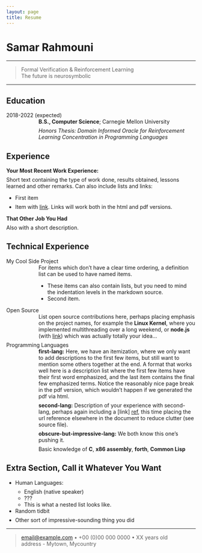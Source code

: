 ```yaml
---
layout: page
title: Resume
---
```



<!DOCTYPE html>
<html xmlns="http://www.w3.org/1999/xhtml" lang="" xml:lang="">
<head>
  <meta charset="utf-8" />
  <meta name="generator" content="pandoc" />
  <meta name="viewport" content="width=device-width, initial-scale=1.0, user-scalable=yes" />
  <title>resume</title>
  <style>
    html {
      line-height: 1.5;
      font-family: Georgia, serif;
      font-size: 20px;
      color: #1a1a1a;
      background-color: #fdfdfd;
    }
    body {
      margin: 0 auto;
      max-width: 36em;
      padding-left: 50px;
      padding-right: 50px;
      padding-top: 50px;
      padding-bottom: 50px;
      hyphens: auto;
      overflow-wrap: break-word;
      text-rendering: optimizeLegibility;
      font-kerning: normal;
    }
    @media (max-width: 600px) {
      body {
        font-size: 0.9em;
        padding: 1em;
      }
      h1 {
        font-size: 1.8em;
      }
    }
    @media print {
      body {
        background-color: transparent;
        color: black;
        font-size: 12pt;
      }
      p, h2, h3 {
        orphans: 3;
        widows: 3;
      }
      h2, h3, h4 {
        page-break-after: avoid;
      }
    }
    p {
      margin: 1em 0;
    }
    a {
      color: #1a1a1a;
    }
    a:visited {
      color: #1a1a1a;
    }
    img {
      max-width: 100%;
    }
    h1, h2, h3, h4, h5, h6 {
      margin-top: 1.4em;
    }
    h5, h6 {
      font-size: 1em;
      font-style: italic;
    }
    h6 {
      font-weight: normal;
    }
    ol, ul {
      padding-left: 1.7em;
      margin-top: 1em;
    }
    li > ol, li > ul {
      margin-top: 0;
    }
    blockquote {
      margin: 1em 0 1em 1.7em;
      padding-left: 1em;
      border-left: 2px solid #e6e6e6;
      color: #606060;
    }
    code {
      font-family: Menlo, Monaco, 'Lucida Console', Consolas, monospace;
      font-size: 85%;
      margin: 0;
    }
    pre {
      margin: 1em 0;
      overflow: auto;
    }
    pre code {
      padding: 0;
      overflow: visible;
      overflow-wrap: normal;
    }
    .sourceCode {
     background-color: transparent;
     overflow: visible;
    }
    hr {
      background-color: #1a1a1a;
      border: none;
      height: 1px;
      margin: 1em 0;
    }
    table {
      margin: 1em 0;
      border-collapse: collapse;
      width: 100%;
      overflow-x: auto;
      display: block;
      font-variant-numeric: lining-nums tabular-nums;
    }
    table caption {
      margin-bottom: 0.75em;
    }
    tbody {
      margin-top: 0.5em;
      border-top: 1px solid #1a1a1a;
      border-bottom: 1px solid #1a1a1a;
    }
    th {
      border-top: 1px solid #1a1a1a;
      padding: 0.25em 0.5em 0.25em 0.5em;
    }
    td {
      padding: 0.125em 0.5em 0.25em 0.5em;
    }
    header {
      margin-bottom: 4em;
      text-align: center;
    }
    #TOC li {
      list-style: none;
    }
    #TOC ul {
      padding-left: 1.3em;
    }
    #TOC > ul {
      padding-left: 0;
    }
    #TOC a:not(:hover) {
      text-decoration: none;
    }
    code{white-space: pre-wrap;}
    span.smallcaps{font-variant: small-caps;}
    div.columns{display: flex; gap: min(4vw, 1.5em);}
    div.column{flex: auto; overflow-x: auto;}
    div.hanging-indent{margin-left: 1.5em; text-indent: -1.5em;}
    ul.task-list{list-style: none;}
    ul.task-list li input[type="checkbox"] {
      width: 0.8em;
      margin: 0 0.8em 0.2em -1.6em;
      vertical-align: middle;
    }
    .display.math{display: block; text-align: center; margin: 0.5rem auto;}
  </style>
  <style type="text/css">
  /*
   * Copyright 2013 Christophe-Marie Duquesne <chmd@chmd.fr>
   *
   * CSS for making a resume with pandoc. Inspired by moderncv.
   *
   * This CSS document is delivered to you under the CC BY-SA 3.0 License.
   * https://creativecommons.org/licenses/by-sa/3.0/deed.en_US
   */

  /* Whole document */
  body {
      font-family: "Helvetica Neue", Helvetica, Arial, sans-serif;
      max-width: 800px;
      margin: auto;
      background: #FFFFFF;
      padding: 10px 10px 10px 10px;
  }

  /* Title of the resume */
  h1 {
      font-size: 55px;
      color: #757575;
      text-align:center;
      margin-bottom:15px;
  }
  /* h1:hover { */
  /*     background-color: #757575; */
  /*     color: #FFFFFF; */
  /*     text-shadow: 1px 1px 1px #333; */
  /* } */

  /* Titles of categories */
  h2 {
      /* This is called "sectioncolor" in the ConTeXt stylesheet. */
      color: #397249;
  }
  /* There is a bar just before each category */
  h2:before {
      content: "";
      display: inline-block;
      margin-right:1%;
      width: 16%;
      height: 10px;
      /* This is called "rulecolor" in the ConTeXt stylesheet. */
      background-color: #9CB770;
  }
  /* h2:hover { */
  /*     background-color: #397249; */
  /*     color: #FFFFFF; */
  /*     text-shadow: 1px 1px 1px #333; */
  /* } */

  /* Definitions */
  dt {
      float: left;
      clear: left;
      width: 17%;
      font-weight: bold;
  }
  dd {
      margin-left: 17%;
      margin-bottom:7px;
  }
  p {
      margin-top:0;
      margin-bottom:7px;
  }

  /* Blockquotes */
  blockquote {
      text-align: center
  }

  /* Links */
  a {
      text-decoration: none;
      color: #397249;
  }
  a:hover, a:active {
      background-color: #397249;
      color: #FFFFFF;
      text-decoration: none;
      text-shadow: 1px 1px 1px #333;
  }

  /* Horizontal separators */
  hr {
      color: #A6A6A6;
  }

  table {
      width: 100%;
  }
  </style>
  <!--[if lt IE 9]>
    <script src="//cdnjs.cloudflare.com/ajax/libs/html5shiv/3.7.3/html5shiv-printshiv.min.js"></script>
  <![endif]-->
</head>
<body>
<h1 id="samar-rahmouni">Samar Rahmouni</h1>
<hr />
<blockquote>
<p>Formal Verification &amp; Reinforcement Learning<br />
The future is neurosymbolic</p>
</blockquote>
<hr />
<h2 id="education">Education</h2>
<dl>
<dt>2018-2022 (expected)</dt>
<dd>
<p><strong>B.S., Computer Science</strong>; Carnegie Mellon
University</p>
<p><em>Honors Thesis: Domain Informed Oracle for Reinforcement
Learning</em> <em>Concentration in Programming Languages</em></p>
</dd>
</dl>
<h2 id="experience">Experience</h2>
<p><strong>Your Most Recent Work Experience:</strong></p>
<p>Short text containing the type of work done, results obtained,
lessons learned and other remarks. Can also include lists and links:</p>
<ul>
<li><p>First item</p></li>
<li><p>Item with <a href="http://www.example.com"
target="_blank">link</a>. Links will work both in the html and pdf
versions.</p></li>
</ul>
<p><strong>That Other Job You Had</strong></p>
<p>Also with a short description.</p>
<h2 id="technical-experience">Technical Experience</h2>
<dl>
<dt>My Cool Side Project</dt>
<dd>
<p>For items which don’t have a clear time ordering, a definition list
can be used to have named items.</p>
<ul>
<li>These items can also contain lists, but you need to mind the
indentation levels in the markdown source.</li>
<li>Second item.</li>
</ul>
</dd>
<dt>Open Source</dt>
<dd>
List open source contributions here, perhaps placing emphasis on the
project names, for example the <strong>Linux Kernel</strong>, where you
implemented multithreading over a long weekend, or
<strong>node.js</strong> (with <a href="http://nodejs.org"
target="_blank">link</a>) which was actually totally your idea…
</dd>
<dt>Programming Languages</dt>
<dd>
<strong>first-lang:</strong> Here, we have an itemization, where we only
want to add descriptions to the first few items, but still want to
mention some others together at the end. A format that works well here
is a description list where the first few items have their first word
emphasized, and the last item contains the final few emphasized terms.
Notice the reasonably nice page break in the pdf version, which wouldn’t
happen if we generated the pdf via html.
</dd>
<dd>
<p><strong>second-lang:</strong> Description of your experience with
second-lang, perhaps again including a [link] <a
href="https://github.com/githubuser/superlongprojectname"
target="_blank">ref</a>, this time placing the url reference elsewhere
in the document to reduce clutter (see source file).</p>
</dd>
<dd>
<p><strong>obscure-but-impressive-lang:</strong> We both know this one’s
pushing it.</p>
</dd>
<dd>
<p>Basic knowledge of <strong>C</strong>, <strong>x86 assembly</strong>,
<strong>forth</strong>, <strong>Common Lisp</strong></p>
</dd>
</dl>
<h2 id="extra-section-call-it-whatever-you-want">Extra Section, Call it
Whatever You Want</h2>
<ul>
<li><p>Human Languages:</p>
<ul>
<li>English (native speaker)</li>
<li>???</li>
<li>This is what a nested list looks like.</li>
</ul></li>
<li><p>Random tidbit</p></li>
<li><p>Other sort of impressive-sounding thing you did</p></li>
</ul>
<hr />
<blockquote>
<p><a href="mailto:email@example.com"
class="email">email@example.com</a> • +00 (0)00 000 0000 • XX years
old<br />
address - Mytown, Mycountry</p>
</blockquote>
</body>
</html>
